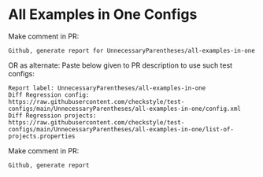 # All Examples in One Configs
Make comment in PR:
```
Github, generate report for UnnecessaryParentheses/all-examples-in-one
```
OR as alternate:
Paste below given to PR description to use such test configs:
```
Report label: UnnecessaryParentheses/all-examples-in-one
Diff Regression config: https://raw.githubusercontent.com/checkstyle/test-configs/main/UnnecessaryParentheses/all-examples-in-one/config.xml
Diff Regression projects: https://raw.githubusercontent.com/checkstyle/test-configs/main/UnnecessaryParentheses/all-examples-in-one/list-of-projects.properties
```
Make comment in PR:
```
Github, generate report
```
